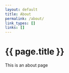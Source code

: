 ```yaml
---
layout: default
title: About
permalink: /about/
link_types: []
links: []
---
```


# {{ page.title }}

This is an about page
